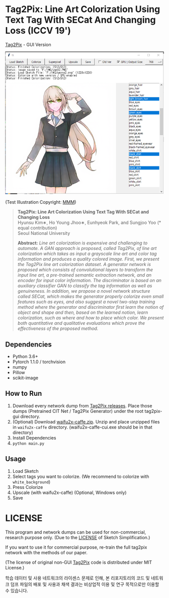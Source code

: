 # Tag2Pix: Line Art Colorization Using Text Tag With SECat And Changing Loss (ICCV 19')

[Tag2Pix](https://github.com/blandocs/Tag2Pix) - GUI Version

![Test image](test.png)

(Test Illustration Copyright: [MMM](https://twitter.com/dawn4ir))


> **Tag2Pix: Line Art Colorization Using Text Tag With SECat and Changing Loss**<br>
> Hyunsu Kim∗, Ho Young Jhoo∗, Eunhyeok Park, and Sungjoo Yoo (\* equal contribution)<br> 
> Seoul National University
> 
> **Abstract:** *Line art colorization is expensive and challenging to automate. A GAN approach is proposed, called Tag2Pix, of line art colorization which takes as input a grayscale line art and color tag information and produces a quality colored image. First, we present the Tag2Pix line art colorization dataset. A generator network is proposed which consists of convolutional layers to transform the input line art, a pre-trained semantic extraction network, and an encoder for input color information. The discriminator is based on an auxiliary classifier GAN to classify the tag information as well as genuineness. In addition, we propose a novel network structure called SECat, which makes the generator properly colorize even small features such as eyes, and also suggest a novel two-step training method where the generator and discriminator first learn the notion of object and shape and then, based on the learned notion, learn colorization, such as where and how to place which color. We present both quantitative and qualitative evaluations which prove the effectiveness of the proposed method.*


## Dependencies

* Python 3.6+
* Pytorch 1.1.0 / torchvision
* numpy
* Pillow
* scikit-image


## How to Run

1. Download every network dump from [Tag2Pix releases](https://github.com/blandocs/tag2pix/releases). Place those dumps (Pretrained CIT Net / Tag2Pix Generator) under the root tag2pix-gui directory.
2. (Optional) Download [waifu2x-caffe.zip](https://github.com/lltcggie/waifu2x-caffe/releases). Unzip and place unzipped files in `waifu2x-caffe` directory. (waifu2x-caffe-cui.exe should be in that directory)
3. Install Dependencies
4. `python main.py`

## Usage 

1. Load Sketch
2. Select tags you want to colorize. (We recommend to colorize with `white_background`)
3. Press Colorize 
4. Upscale (with waifu2x-caffe) (Optional, Windows only)
5. Save

# LICENSE

This program and network dumps can be used for non-commercial, research purpose only.
(Due to the [LICENSE](https://github.com/bobbens/sketch_simplification/blob/master/LICENSE) of Sketch Simplification.)

If you want to use it for commercial purpose, re-train the full tag2pix network with the methods of our paper.

(The license of original non-GUI [Tag2Pix](https://github.com/blandocs/tag2pix) code is distributed under MIT License.)

학습 데이터 및 사용 네트워크의 라이센스 문제로 인해, 본 리포지토리의 코드 및 네트워크 덤프 파일의 배포 및 사용과 채색 결과는 비상업적 이용 및 연구 목적으로만 이용할 수 있습니다. 

